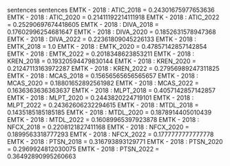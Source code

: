 sentences
sentences
EMTK - 2018 : ATIC_2018 = 0.24301675977653636
EMTK - 2018 : ATIC_2020 = 0.21411192214111918
EMTK - 2018 : ATIC_2022 = 0.25290697674418605
EMTK - 2018 : DIVA_2018 = 0.17602996254681647
EMTK - 2018 : DIVA_2020 = 0.1852631578947368
EMTK - 2018 : DIVA_2022 = 0.22361809045226133
EMTK - 2018 : EMTK_2018 = 1.0
EMTK - 2018 : EMTK_2020 = 0.47857142857142854
EMTK - 2018 : EMTK_2022 = 0.2018348623853211
EMTK - 2018 : KREN_2018 = 0.19320594479830144
EMTK - 2018 : KREN_2020 = 0.21247113163972287
EMTK - 2018 : KREN_2022 = 0.27956989247311825
EMTK - 2018 : MCAS_2018 = 0.15656565656565657
EMTK - 2018 : MCAS_2020 = 0.18801652892561982
EMTK - 2018 : MCAS_2022 = 0.1636363636363637
EMTK - 2018 : MLPT_2018 = 0.4057142857142857
EMTK - 2018 : MLPT_2020 = 0.2443820224719101
EMTK - 2018 : MLPT_2022 = 0.24362606232294615
EMTK - 2018 : MTDL_2018 = 0.1435185185185185
EMTK - 2018 : MTDL_2020 = 0.1878914405010439
EMTK - 2018 : MTDL_2022 = 0.16089965397923878
EMTK - 2018 : NFCX_2018 = 0.2208121827411168
EMTK - 2018 : NFCX_2020 = 0.1899563318777293
EMTK - 2018 : NFCX_2022 = 0.1777777777777778
EMTK - 2018 : PTSN_2018 = 0.316793893129771
EMTK - 2018 : PTSN_2020 = 0.2969924812030075
EMTK - 2018 : PTSN_2022 = 0.36492890995260663
